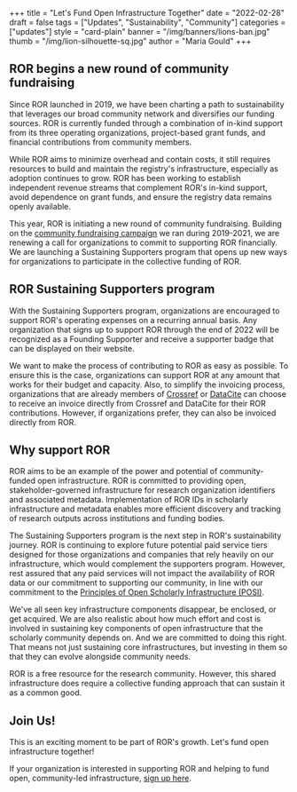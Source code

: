 +++
title = "Let's Fund Open Infrastructure Together"
date = "2022-02-28"
draft = false
tags = ["Updates", "Sustainability", "Community"]
categories = ["updates"]
style = "card-plain"
banner = "/img/banners/lions-ban.jpg"
thumb = "/img/lion-silhouette-sq.jpg"
author = "Maria Gould"
+++

## **ROR begins a new round of community fundraising**

Since ROR launched in 2019, we have been charting a path to sustainability that leverages our broad community network and diversifies our funding sources. ROR is currently funded through a combination of in-kind support from its three operating organizations, project-based grant funds, and financial contributions from community members.

While ROR aims to minimize overhead and contain costs, it still requires resources to build and maintain the registry's infrastructure, especially as adoption continues to grow. ROR has been working to establish independent revenue streams that complement ROR's in-kind support, avoid dependence on grant funds, and ensure the registry data remains openly available.

This year, ROR is initiating a new round of community fundraising. Building on the [community fundraising campaign](/blog/2019-10-16-help-sustain-ror) we ran during 2019-2021, we are renewing a call for organizations to commit to supporting ROR financially. We are launching a Sustaining Supporters program that opens up new ways for organizations to participate in the collective funding of ROR.

## **ROR Sustaining Supporters program**

With the Sustaining Supporters program, organizations are encouraged to support ROR's operating expenses on a recurring annual basis. Any organization that signs up to support ROR through the end of 2022 will be recognized as a Founding Supporter and receive a supporter badge that can be displayed on their website.

We want to make the process of contributing to ROR as easy as possible. To ensure this is the case, organizations can support ROR at any amount that works for their budget and capacity. Also, to simplify the invoicing process, organizations that are already members of [Crossref](https://crossref.org) or [DataCite](https://datacite.org) can choose to receive an invoice directly from Crossref and DataCite for their ROR contributions. However, if organizations prefer, they can also be invoiced directly from ROR.

## **Why support ROR**

ROR aims to be an example of the power and potential of community-funded open infrastructure. ROR is committed to providing open, stakeholder-governed infrastructure for research organization identifiers and associated metadata. Implementation of ROR IDs in scholarly infrastructure and metadata enables more efficient discovery and tracking of research outputs across institutions and funding bodies.

The Sustaining Supporters program is the next step in ROR's sustainability journey. ROR is continuing to explore future potential paid service tiers designed for those organizations and companies that rely heavily on our infrastructure, which would complement the supporters program. However, rest assured that any paid services will not impact the availability of ROR data or our commitment to supporting our community, in line with our commitment to the [Principles of Open Scholarly Infrastructure (POSI)](https://openscholarlyinfrastructure.org/).

We've all seen key infrastructure components disappear, be enclosed, or get acquired. We are also realistic about how much effort and cost is involved in sustaining key components of open infrastructure that the scholarly community depends on. And we are committed to doing this right. That means not just sustaining core infrastructures, but investing in them so that they can evolve alongside community needs.

ROR is a free resource for the research community. However, this shared infrastructure does require a collective funding approach that can sustain it as a common good.

## **Join Us!**

This is an exciting moment to be part of ROR's growth. Let's fund open infrastructure together!

If your organization is interested in supporting ROR and helping to fund open, community-led infrastructure, [sign up here](https://ror.org/sustain/).
